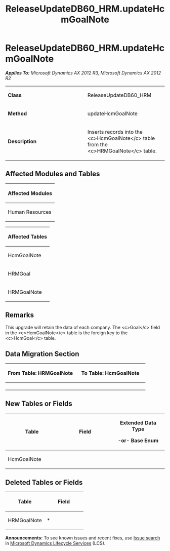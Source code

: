 ﻿---
title: ReleaseUpdateDB60_HRM.updateHcmGoalNote
TOCTitle: ReleaseUpdateDB60_HRM.updateHcmGoalNote
ms:assetid: 12c282cb-a5e3-95df-5f22-3bb3d66ba2b1
ms:mtpsurl: https://msdn.microsoft.com/en-us/library/JJ718477(v=AX.60)
ms:contentKeyID: 49706762
ms.date: 05/18/2015
mtps_version: v=AX.60
---

# ReleaseUpdateDB60\_HRM.updateHcmGoalNote 


_**Applies To:** Microsoft Dynamics AX 2012 R3, Microsoft Dynamics AX 2012 R2_

<table>
<colgroup>
<col style="width: 50%" />
<col style="width: 50%" />
</colgroup>
<tbody>
<tr class="odd">
<td><p><strong>Class</strong></p></td>
<td><p>ReleaseUpdateDB60_HRM</p></td>
</tr>
<tr class="even">
<td><p><strong>Method</strong></p></td>
<td><p>updateHcmGoalNote</p></td>
</tr>
<tr class="odd">
<td><p><strong>Description</strong></p></td>
<td><p>Inserts records into the &lt;c&gt;HcmGoalNote&lt;/c&gt; table from the &lt;c&gt;HRMGoalNote&lt;/c&gt; table.</p></td>
</tr>
</tbody>
</table>


## Affected Modules and Tables

<table>
<colgroup>
<col style="width: 100%" />
</colgroup>
<thead>
<tr class="header">
<th><p>Affected Modules</p></th>
</tr>
</thead>
<tbody>
<tr class="odd">
<td><p>Human Resources</p></td>
</tr>
</tbody>
</table>


<table>
<colgroup>
<col style="width: 100%" />
</colgroup>
<thead>
<tr class="header">
<th><p>Affected Tables</p></th>
</tr>
</thead>
<tbody>
<tr class="odd">
<td><p>HcmGoalNote</p></td>
</tr>
<tr class="even">
<td><p>HRMGoal</p></td>
</tr>
<tr class="odd">
<td><p>HRMGoalNote</p></td>
</tr>
</tbody>
</table>


## Remarks

This upgrade will retain the data of each company. The \<c\>Goal\</c\> field in the \<c\>HcmGoalNote\</c\> table is the foreign key to the \<c\>HcmGoal\</c\> table.

## Data Migration Section

<table>
<colgroup>
<col style="width: 50%" />
<col style="width: 50%" />
</colgroup>
<thead>
<tr class="header">
<th><p>From Table: HRMGoalNote</p></th>
<th><p>To Table: HcmGoalNote</p></th>
</tr>
</thead>
<tbody>
<tr class="odd">
<td><p></p></td>
<td><p></p></td>
</tr>
</tbody>
</table>


## New Tables or Fields

<table>
<colgroup>
<col style="width: 33%" />
<col style="width: 33%" />
<col style="width: 33%" />
</colgroup>
<thead>
<tr class="header">
<th><p>Table</p></th>
<th><p>Field</p></th>
<th><p>Extended Data Type</p>
<p>-or- Base Enum</p></th>
</tr>
</thead>
<tbody>
<tr class="odd">
<td><p>HcmGoalNote</p></td>
<td><p></p></td>
<td><p></p></td>
</tr>
</tbody>
</table>


## Deleted Tables or Fields

<table>
<colgroup>
<col style="width: 50%" />
<col style="width: 50%" />
</colgroup>
<thead>
<tr class="header">
<th><p>Table</p></th>
<th><p>Field</p></th>
</tr>
</thead>
<tbody>
<tr class="odd">
<td><p>HRMGoalNote</p></td>
<td><p>*</p></td>
</tr>
</tbody>
</table>

  
**Announcements:** To see known issues and recent fixes, use [Issue search](http://go.microsoft.com/fwlink/?linkid=389258) in [Microsoft Dynamics Lifecycle Services](http://go.microsoft.com/fwlink/?linkid=306505) (LCS).

